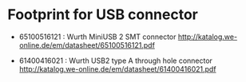 Footprint for USB connector
===========================

 * 65100516121 : Wurth MiniUSB 2 SMT connector
    http://katalog.we-online.de/em/datasheet/65100516121.pdf

 * 61400416021 : Wurth USB2 type A through hole connector
    http://katalog.we-online.de/em/datasheet/61400416021.pdf
